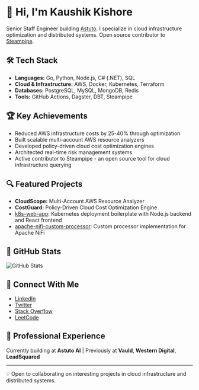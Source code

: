 # 👋 Hi, I'm Kaushik Kishore

Senior Staff Engineer building [Astuto](https://github.com/astuto). I specialize in cloud infrastructure optimization and distributed systems. Open source contributor to [Steampipe](https://github.com/turbot/steampipe).

## 🛠️ Tech Stack
- **Languages:** Go, Python, Node.js, C# (.NET), SQL
- **Cloud & Infrastructure:** AWS, Docker, Kubernetes, Terraform
- **Databases:** PostgreSQL, MySQL, MongoDB, Redis
- **Tools:** GitHub Actions, Dagster, DBT, Steampipe

## 🏆 Key Achievements
- Reduced AWS infrastructure costs by 25-40% through optimization
- Built scalable multi-account AWS resource analyzers
- Developed policy-driven cloud cost optimization engines
- Architected real-time risk management systems
- Active contributor to Steampipe - an open source tool for cloud infrastructure querying

## 🔍 Featured Projects
- **CloudScope:** Multi-Account AWS Resource Analyzer
- **CostGuard:** Policy-Driven Cloud Cost Optimization Engine
- [k8s-web-app](https://github.com/kaushikkishore/k8s-web-app): Kubernetes deployment boilerplate with Node.js backend and React frontend
- [apache-nifi-custom-processor](https://github.com/kaushikkishore/apache-nifi-custom-processor): Custom processor implementation for Apache NiFi

## 🌟 GitHub Stats
![GitHub Stats](https://github-readme-stats.vercel.app/api?username=kaushikkishore&show_icons=true&theme=dark)

## 🔗 Connect With Me
- [LinkedIn](https://linkedin.com/in/kaushik-kishore)
- [Twitter](https://twitter.com/_KaushikKishore)
- [Stack Overflow](https://stackoverflow.com/users/2845389/kaushik)
- [LeetCode](https://leetcode.com/kaushik_kishore/)

## 🏢 Professional Experience
Currently building at **Astuto AI** | Previously at **Vauld**, **Western Digital**, **LeadSquared**

---
💡 Open to collaborating on interesting projects in cloud infrastructure and distributed systems.